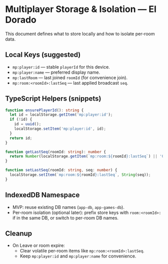 # Multiplayer Storage & Isolation — El Dorado

This document defines what to store locally and how to isolate per-room data.

## Local Keys (suggested)

- `mp:player:id` — stable `playerId` for this device.
- `mp:player:name` — preferred display name.
- `mp:lastRoom` — last joined `roomId` (for convenience join).
- `mp:room:<roomId>:lastSeq` — last applied broadcast `seq`.

## TypeScript Helpers (snippets)

```ts
function ensurePlayerId(): string {
  let id = localStorage.getItem('mp:player:id');
  if (!id) {
    id = uuid();
    localStorage.setItem('mp:player:id', id);
  }
  return id;
}

function getLastSeq(roomId: string): number {
  return Number(localStorage.getItem(`mp:room:${roomId}:lastSeq`) || '0');
}

function setLastSeq(roomId: string, seq: number) {
  localStorage.setItem(`mp:room:${roomId}:lastSeq`, String(seq));
}
```

## IndexedDB Namespace

- MVP: reuse existing DB names (`app-db`, `app-games-db`).
- Per-room isolation (optional later): prefix store keys with `room:<roomId>:` if in the same DB, or switch to per-room DB names.

## Cleanup

- On Leave or room expire:
  - Clear volatile per-room items like `mp:room:<roomId>:lastSeq`.
  - Keep `mp:player:id` and `mp:player:name` for convenience.
